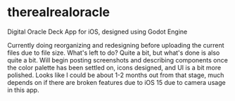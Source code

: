 # therealrealoracle
Digital Oracle Deck App for iOS, designed using Godot Engine

Currently doing reorganizing and redesigning before uploading the current files due to file size. What's left to do? Quite a bit, but what's done is also quite  a bit. Will begin posting screenshots and describing components once the color palette has been settled on, icons designed, and UI is a bit more polished. Looks like I could be about 1-2 months out from that stage, much depends on if there are broken features due to iOS 15 due to camera usage in this app.
